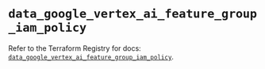 # `data_google_vertex_ai_feature_group_iam_policy`

Refer to the Terraform Registry for docs: [`data_google_vertex_ai_feature_group_iam_policy`](https://registry.terraform.io/providers/hashicorp/google-beta/6.39.0/docs/data-sources/google_vertex_ai_feature_group_iam_policy).
